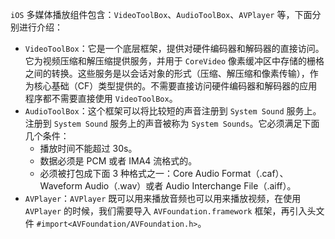 `iOS` 多媒体播放组件包含：`VideoToolBox`、`AudioToolBox`、`AVPlayer` 等，下面分别进行介绍：

+ `VideoToolBox`：它是一个底层框架，提供对硬件编码器和解码器的直接访问。它为视频压缩和解压缩提供服务，并用于 `CoreVideo` 像素缓冲区中存储的栅格之间的转换。这些服务是以会话对象的形式（压缩、解压缩和像素传输），作为核心基础（CF）类型提供的。不需要直接访问硬件编码器和解码器的应用程序都不需要直接使用 `VideoToolBox`。
+ `AudioToolBox`：这个框架可以将比较短的声音注册到 `System Sound` 服务上。注册到 `System Sound` 服务上的声音被称为 `System Sounds`。它必须满足下面几个条件：
  + 播放时间不能超过 30s。
  + 数据必须是 PCM 或者 IMA4 流格式的。
  + 必须被打包成下面 3 种格式之一：Core Audio Format（.caf）、Waveform Audio（.wav）或者 Audio Interchange File（.aiff）。
+ `AVPlayer`：`AVPlayer` 既可以用来播放音频也可以用来播放视频，在使用 `AVPlayer` 的时候，我们需要导入 `AVFoundation.framework` 框架，再引入头文件 `#import<AVFoundation/AVFoundation.h>`。

